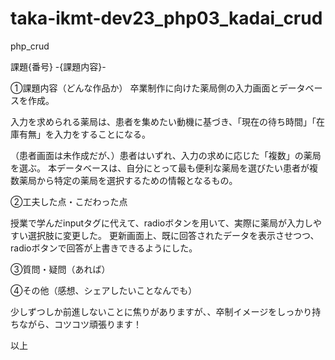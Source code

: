 # taka-ikmt-dev23_php03_kadai_crud
php_crud

課題{番号} -{課題内容}-

①課題内容（どんな作品か）
卒業制作に向けた薬局側の入力画面とデータベースを作成。

入力を求められる薬局は、患者を集めたい動機に基づき、「現在の待ち時間」「在庫有無」を入力をすることになる。

（患者画面は未作成だが、）患者はいずれ、入力の求めに応じた「複数」の薬局を選ぶ。
本データベースは、自分にとって最も便利な薬局を選びたい患者が複数薬局から特定の薬局を選択するための情報となるもの。


②工夫した点・こだわった点

授業で学んだinputタグに代えて、radioボタンを用いて、実際に薬局が入力しやすい選択肢に変更した。
更新画面上、既に回答されたデータを表示させつつ、radioボタンで回答が上書きできるようにした。


③質問・疑問（あれば）


④その他（感想、シェアしたいことなんでも）

少しずつしか前進しないことに焦りがありますが、、卒制イメージをしっかり持ちながら、コツコツ頑張ります！

以上

